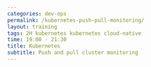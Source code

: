 ```yaml
---
categories: dev-ops
permalink: /kubernetes-push-pull-monitoring/
layout: training
tags: 2H kubernetes kubernetes cloud-native
time: 19:00 - 21:30
title: Kubernetes
subtitle: Push and pull cluster monitoring
---
```

